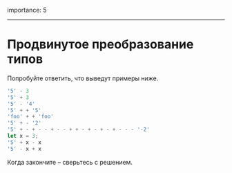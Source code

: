 importance: 5

---

# Продвинутое преобразование типов

Попробуйте ответить, что выведут примеры ниже.

```js no-beautify
'5' - 3
'5' + 3
'5' - '4'
'5' + + '5'
'foo' + + 'foo'
'5' + - '2'
'5' + - + - - + - - + + - + - + - + - - - '-2'
let x = 3;
'5' + x - x
'5' - x + x
```

Когда закончите – сверьтесь с решением.
